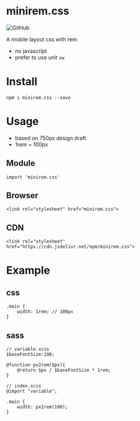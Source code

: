 # minirem.css

![GitHub](https://img.shields.io/github/license/mashape/apistatus.svg)

A mobile layout css with rem

- no javascript
- prefer to use unit `vw`

# Install
    npm i minirem.css --save

# Usage
- based on 750px design draft
- 1rem = 100px

## Module
    import 'minirem.css'

## Browser
    <link rel="stylesheet" href="minirem.css">

## CDN
    <link rel="stylesheet" href="https://cdn.jsdelivr.net/npm/minirem.css">

# Example

## css
    .main {
        width: 1rem; // 100px
    }

## sass
    // variable.scss
    $baseFontSize:100;

    @function px2rem($px){
        @return $px / $baseFontSize * 1rem;
    }

    // index.scss
    @import "variable";

    .main {
        width: px2rem(100);
    }
